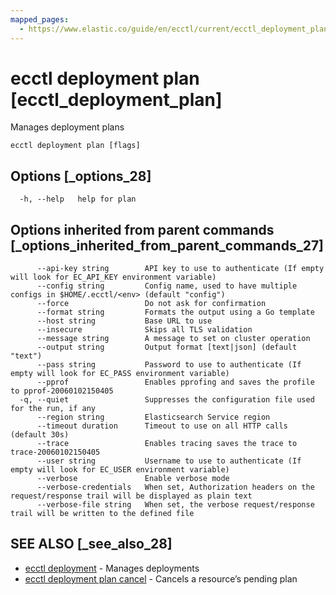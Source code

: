 ```yaml
---
mapped_pages:
  - https://www.elastic.co/guide/en/ecctl/current/ecctl_deployment_plan.html
---
```


# ecctl deployment plan [ecctl_deployment_plan]

Manages deployment plans

```
ecctl deployment plan [flags]
```


## Options [_options_28]

```
  -h, --help   help for plan
```


## Options inherited from parent commands [_options_inherited_from_parent_commands_27]

```
      --api-key string        API key to use to authenticate (If empty will look for EC_API_KEY environment variable)
      --config string         Config name, used to have multiple configs in $HOME/.ecctl/<env> (default "config")
      --force                 Do not ask for confirmation
      --format string         Formats the output using a Go template
      --host string           Base URL to use
      --insecure              Skips all TLS validation
      --message string        A message to set on cluster operation
      --output string         Output format [text|json] (default "text")
      --pass string           Password to use to authenticate (If empty will look for EC_PASS environment variable)
      --pprof                 Enables pprofing and saves the profile to pprof-20060102150405
  -q, --quiet                 Suppresses the configuration file used for the run, if any
      --region string         Elasticsearch Service region
      --timeout duration      Timeout to use on all HTTP calls (default 30s)
      --trace                 Enables tracing saves the trace to trace-20060102150405
      --user string           Username to use to authenticate (If empty will look for EC_USER environment variable)
      --verbose               Enable verbose mode
      --verbose-credentials   When set, Authorization headers on the request/response trail will be displayed as plain text
      --verbose-file string   When set, the verbose request/response trail will be written to the defined file
```


## SEE ALSO [_see_also_28]

* [ecctl deployment](/reference/ecctl_deployment.md)	 - Manages deployments
* [ecctl deployment plan cancel](/reference/ecctl_deployment_plan_cancel.md)	 - Cancels a resource’s pending plan

